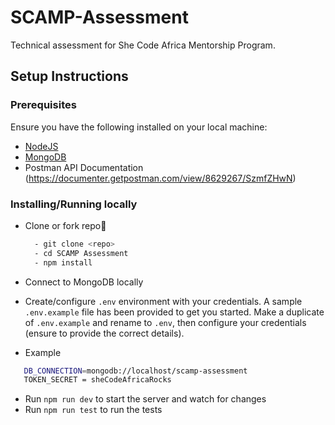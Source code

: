# SCAMP-Assessment

Technical assessment for She Code Africa Mentorship Program.

## Setup Instructions

### Prerequisites

Ensure you have the following installed on your local machine:

- [NodeJS](https://nodejs.org/en/download/)
- [MongoDB](https://www.mongodb.org/download/)
- Postman API Documentation (https://documenter.getpostman.com/view/8629267/SzmfZHwN)

### Installing/Running locally

- Clone or fork repo🙂

  ```bash
    - git clone <repo>
    - cd SCAMP Assessment
    - npm install
  ```

- Connect to MongoDB locally

- Create/configure `.env` environment with your credentials. A sample `.env.example` file has been provided to get you started. Make a duplicate of `.env.example` and rename to `.env`, then configure your credentials (ensure to provide the correct details).
  
- Example
 ```bash
    DB_CONNECTION=mongodb://localhost/scamp-assessment
    TOKEN_SECRET = sheCodeAfricaRocks
 ```

- Run `npm run dev` to start the server and watch for changes
- Run `npm run test` to run the tests
